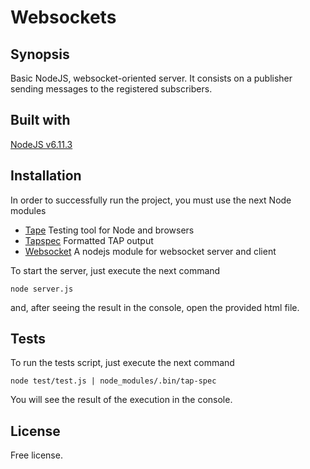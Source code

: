 # Websockets

## Synopsis 

Basic NodeJS, websocket-oriented server.
It consists on a publisher sending messages to the registered subscribers.

## Built with 
[NodeJS v6.11.3](https://nodejs.org/en/)


## Installation

In order to successfully run the project, you must use the next Node modules

* [Tape](https://github.com/substack/tape) Testing tool for Node and browsers
* [Tapspec](https://github.com/scottcorgan/tap-spec) Formatted TAP output
* [Websocket](https://github.com/sitegui/nodejs-websocket) A nodejs module for websocket server and client

To start the server, just execute the next command 
``` 
node server.js
```
and, after seeing the result in the console, open the provided html file.

## Tests

To run the tests script, just execute the next command
```
node test/test.js | node_modules/.bin/tap-spec
```
You will see the result of the execution in the console.
	
## License 

Free license.
